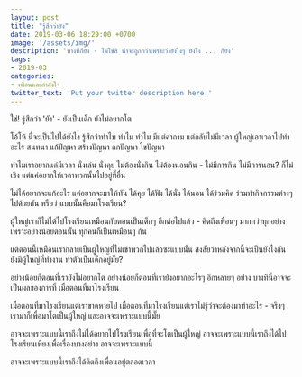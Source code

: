 ```yaml
---
layout: post
title: "รู้สึกว่ายัง"
date: 2019-03-06 18:29:00 +0700
image: '/assets/img/'
description: 'บางทีก็ยัง - ไม่ใช่สิ น่าจะถูกกว่าเพราะว่ายังไงๆ ยังไง ... ก็ยัง'
tags:
- 2019-03
categories:
- เพื่อนและกำลังใจ
twitter_text: 'Put your twitter description here.'
---
```

ใช่! รู้สึกว่า 'ยัง' - ยังเป็นเด็ก ยังไม่อยากโต

โอ้โห้ นี่จะเป็นไปได้ยังไง รู้สึกว่าทำไม ทำไม ทำไม มีแต่คำถาม แต่กลับไม่มีเวลา ผู้ใหญ่เอาเวลาไปทำอะไร สนทนา แก้ปัญหา สร้างปัญหา ถกปัญหา ไขปัญหา

ทำไมเราอยากแค่มีเวลา นั่งเล่น นั่งคุย ไม่ต้องนั่งกิน ไม่ต้องนอนกิน - ไม่มีการกิน ไม่มีการนอน? ก็ไม่เชิง แต่แค่อยากให้เวลาพวกนั้นไปอยู่ที่อื่น

ไม่ได้อยากจะแก้อะไร แค่อยากจะมาให้ทัน ได้คุย ได้ฟัง ได้นั่ง ได้นอน ได้ร่วมคิด ร่วมทำกิจกรรมต่างๆ ไปด้วยกัน หรือว่าแบบนั้นคือมาโรงเรียน?

ผู้ใหญ่เราก็ไม่ได้ไปโรงเรียนเหมือนกับตอนเป็นเด็กๆ อีกต่อไปแล้ว - คิดถึงเพื่อนๆ มากกว่าทุกอย่าง เพราะอย่างน้อยตอนนั้น ทุกคนก็เป็นเหมือนๆ กัน

แต่ตอนนี้เหมือนเรากลายเป็นผู้ใหญ่ที่ไม่เข้าพวกไปแล้วซะแบบนั้น สงสัยว่าหลังจากนี้จะเป็นยังไงกัน ยังมีผู้ใหญ่ที่ทำงาน ทำตัวเป็นเด็กอยู่มั๊ย?

อย่างน้อยก็ตอนที่เรายังไม่อยากโต อย่างน้อยก็ตอนที่เรายังอยากอะไรๆ อีกหลายๆ อย่าง บางทีนี่อาจจะเป็นผลของการที่ เมื่อตอนที่มาโรงเรียน

เมื่อตอนที่มาโรงเรียนแต่เราขาดหายไป เมื่อตอนที่มาโรงเรียนแต่เราไม่รู้ว่าจะต้องมาทำอะไร - จริงๆ เรามาก็เพื่อมาโตเป็นผู้ใหญ่ และอาจจะเพราะแบบนี้มั๊ย

อาจจะเพราะแบบนี้เราถึงไม่ได้อยากไปโรงเรียนเพื่อที่จะโตเป็นผู้ใหญ่ อาจจะเพราะแบบนี้เราถึงได้ไปโรงเรียนเพียงเพื่อเรื่องบางอย่าง อาจจะเพราะแบบนี้

อาจจะเพราะแบบนี้เราถึงได้คิดถึงเพื่อนอยู่ตลอดเวลา
